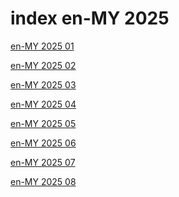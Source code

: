 # index en-MY 2025

<a href="./01">en-MY 2025 01</a>

<a href="./02">en-MY 2025 02</a>

<a href="./03">en-MY 2025 03</a>

<a href="./04">en-MY 2025 04</a>

<a href="./05">en-MY 2025 05</a>

<a href="./06">en-MY 2025 06</a>

<a href="./07">en-MY 2025 07</a>

<a href="./08">en-MY 2025 08</a>
